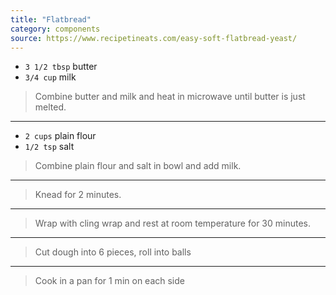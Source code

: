```yaml
---
title: "Flatbread"
category: components
source: https://www.recipetineats.com/easy-soft-flatbread-yeast/
---
```



* `3 1/2 tbsp` butter
* `3/4 cup` milk

> Combine butter and milk and heat in microwave until butter is just melted.

---

* `2 cups` plain flour
* `1/2 tsp` salt

> Combine plain flour and salt in bowl and add milk.

---

> Knead for 2 minutes.

---

> Wrap with cling wrap and rest at room temperature for 30 minutes.

---

> Cut dough into 6 pieces, roll into balls

---

> Cook in a pan for 1 min on each side

